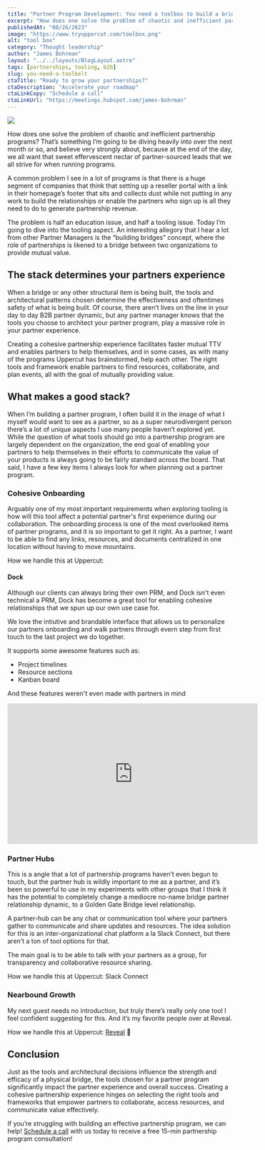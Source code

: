 ```yaml
---
title: "Partner Program Development: You need a toolbox to build a bridge 🛠🌉"
excerpt: "How does one solve the problem of chaotic and inefficient partnership programs? That’s something I’m going to be diving heavily into over the next month or so, and believe very strongly about, because at the end of the day, we all want that sweet effervescent nectar of partner-sourced leads that we all strive for when running programs."
publishedAt: "08/26/2023"
image: "https://www.tryuppercut.com/toolbox.png"
alt: "tool box"
category: "Thought leadership"
author: "James Bohrman"
layout: "../../layouts/BlogLayout.astro"
tags: [partnerships, tooling, b2b]
slug: you-need-a-toolbelt
ctaTitle: "Ready to grow your partnerships?"
ctaDescription: "Accelerate your roadmap"
ctaLinkCopy: "Schedule a call"
ctaLinkUrl: "https://meetings.hubspot.com/james-bohrman"
---
```


![](https://www.tryuppercut.com/toolbox.png)

How does one solve the problem of chaotic and inefficient partnership programs? That’s something I’m going to be diving heavily into over the next month or so, and believe very strongly about, because at the end of the day, we all want that sweet effervescent nectar of partner-sourced leads that we all strive for when running programs.

A common problem I see in a lot of programs is that there is a huge segment of companies that think that setting up a reseller portal with a link in their homepage’s footer that sits and collects dust while not putting in any work to build the relationships or enable the partners who sign up is all they need to do to generate partnership revenue. 

The problem is half an education issue, and half a tooling issue. Today I’m going to dive into the tooling aspect. An interesting allegory that I hear a lot from other Partner Managers is the “building bridges” concept, where the role of partnerships is likened to a bridge between two organizations to provide mutual value. 

## The stack determines your partners experience

When a bridge or any other structural item is being built, the tools and architectural patterns chosen determine the effectiveness and oftentimes safety of what is being built. Of course, there aren’t lives on the line in your day to day B2B partner dynamic, but any partner manager knows that the tools you choose to architect your partner program, play a massive role in your partner experience. 

Creating a cohesive partnership experience facilitates faster mutual TTV and enables partners to help themselves, and in some cases, as with many of the programs Uppercut has brainstormed, help each other. The right tools and framework enable partners to find resources, collaborate, and plan events, all with the goal of mutually providing value. 

## What makes a good stack?

When I’m building a partner program, I often build it in the image of what I myself would want to see as a partner, so as a super neurodivergent person there’s a lot of unique aspects I use many people haven’t explored yet. While the question of what tools should go into a partnership program are largely dependent on the organization, the end goal of enabling your partners to help themselves in their efforts to communicate the value of your products is always going to be fairly standard across the board. That said, I have a few key items I always look for when planning out a partner program. 

### Cohesive Onboarding

Arguably one of my most important requirements when exploring tooling is how will this tool affect a potential partner's first experience during our collaboration. The onboarding process is one of the most overlooked items of partner programs, and it is so important to get it right. As a partner, I want to be able to find any links, resources, and documents centralized in one location without having to move mountains. 

How we handle this at Uppercut:

#### Dock

Although our clients can always bring their own PRM, and Dock isn't even technical a PRM, Dock has become a great tool for enabling cohesive relationships that we spun up our own use case for. 

We love the intiutive and brandable interface that allows us to personalize our partners onboarding and walk partners through evern step from first touch to the last project we do together. 

It supports some awesome features such as:

- Project timelines
- Resource sections
- Kanban board

And these features weren't even made with partners in mind 

<iframe width="560" height="315" src="https://www.youtube.com/embed/-PWwbXoDJMs?si=jwPmf5farGPPXwnO" title="YouTube video player" frameborder="0" allow="accelerometer; autoplay; clipboard-write; encrypted-media; gyroscope; picture-in-picture; web-share" allowfullscreen></iframe>

### Partner Hubs
This is a angle that a lot of partnership programs haven’t even begun to touch, but the partner hub is wildly important to me as a partner, and it’s been so powerful to use in my experiments with other groups that I think it has the potential to completely change a mediocre no-name bridge partner relationship dynamic, to a Golden Gate Bridge level relationship. 

A partner-hub can be any chat or communication tool where your partners gather to communicate and share updates and resources. The idea solution for this is an inter-organizational chat platform a la Slack Connect, but there aren’t a ton of tool options for that.

The main goal is to be able to talk with your partners as a group, for transparency and collaborative resource sharing. 

How we handle this at Uppercut: Slack Connect

### Nearbound Growth

My next guest needs no introduction, but truly there’s really only one tool I feel confident suggesting for this. And it’s my favorite people over at Reveal. 

How we handle this at Uppercut: [Reveal](https://reveal.co/) 🔮

## Conclusion

Just as the tools and architectural decisions influence the strength and efficacy of a physical bridge, the tools chosen for a partner program significantly impact the partner experience and overall success. Creating a cohesive partnership experience hinges on selecting the right tools and frameworks that empower partners to collaborate, access resources, and communicate value effectively. 

If you’re struggling with building an effective partnership program, we can help! [Schedule a call](https://calendly.com/jbohrman/15-min-consultation) with us today to receive a free 15-min partnership program consultation!